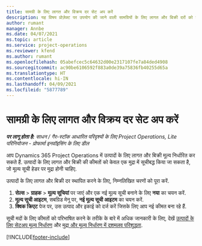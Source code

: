 ```yaml
---
title: सामग्री के लिए लागत और विक्रय दर सेट अप करें
description: यह विषय प्रोज़ेक्ट पर उपयोग की जाने वाली सामग्रियों के लिए लागत और बिक्री दरों को कैसे स्थापित किया जाए, इसके बारे में जानकारी प्रदान करता है.
author: rumant
manager: Annbe
ms.date: 04/07/2021
ms.topic: article
ms.service: project-operations
ms.reviewer: kfend
ms.author: rumant
ms.openlocfilehash: 05abefcec5c64632d00e2317107fe7a84ded4908
ms.sourcegitcommit: ac90be6106592f883a0de39a75836fb40255d65a
ms.translationtype: HT
ms.contentlocale: hi-IN
ms.lasthandoff: 04/09/2021
ms.locfileid: "5877789"
---
```

# <a name="set-up-cost-and-sales-rates-for-materials"></a>सामग्री के लिए लागत और विक्रय दर सेट अप करें

_**पर लागू होता है:** साधन / गैर-स्टॉक आधारित परिदृश्यों के लिए Project Operations, Lite परिनियोजन - प्रोफार्मा इनवॉइसिंग के लिए डील_

आप Dynamics 365 Project Operations में उत्पादों के लिए लागत और बिक्री मूल्य निर्धारित कर सकते हैं. उत्पादों के लिए लागत और बिक्री की कीमतों को केवल एक मुद्रा में सूचीबद्ध किया जा सकता है, जो मूल्य सूची हेडर पर मुद्रा होनी चाहिए.

उत्पादों के लिए लागत और बिक्री दर स्थापित करने के लिए, निम्नलिखित चरणों को पूरा करें. 

1. **सेल्स** > **ग्राहक** > **मूल्य सूचियां** पर जाएं और एक नई मूल्य सूची बनाने के लिए **नया** का चयन करें. 
2. **मूल्य सूची आइटम**, सबग्रिड मेनू पर, **नई मूल्य सूची आइटम** का चयन करें. 
3. **क्विक क्रिएट** पेज पर, उस उत्पाद और इकाई को दर्ज करें जिसके लिए आप नई कीमत बना रहे हैं.

सूची मदों के लिए कीमतों को परिभाषित करने के तरीके के बारे में अधिक जानकारी के लिए, देखें [उत्पादों के लिए सेटअप मूल्य निर्धारण](https://docs.microsoft.com/dynamics365/sales-enterprise/create-price-lists-price-list-items-define-pricing-products) और [मुद्रा और मूल्य निर्धारण में दशमलव परिशुद्धता](https://docs.microsoft.com/dynamics365/sales-enterprise/decimal-precision-currency-pricing).

[!INCLUDE[footer-include](../includes/footer-banner.md)]
